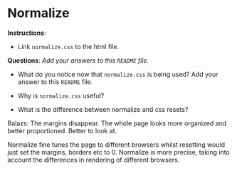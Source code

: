 # Normalize

**Instructions**: 
* Link `normalize.css` to the html file.

**Questions**: 
_Add your answers to this `README` file._

* What do you notice now that `normalize.css` is being used? Add your answer to this `README` file.

* Why is `normalize.css` useful? 

* What is the difference between normalize and css resets? 


Balazs: The margins disappear. The whole page looks more organized and better proportioned. Better to look at.

Normalize fine tunes the page to different browsers whilst resetting would just set the margins, borders etc to 0.
Normalize is more precise, taking into account the differences in rendering of different browsers.